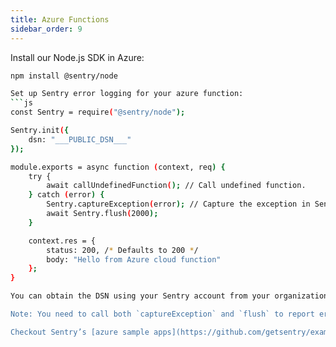 ```yaml
---
title: Azure Functions
sidebar_order: 9
---
```


Install our Node.js SDK in Azure:
```bash
npm install @sentry/node

Set up Sentry error logging for your azure function:
```js
const Sentry = require("@sentry/node");

Sentry.init({
    dsn: "___PUBLIC_DSN___"
});

module.exports = async function (context, req) {
    try {
        await callUndefinedFunction(); // Call undefined function.
    } catch (error) {
        Sentry.captureException(error); // Capture the exception in Sentry dashboard.
        await Sentry.flush(2000);
    }

    context.res = {
        status: 200, /* Defaults to 200 */
        body: "Hello from Azure cloud function"
    };
}

You can obtain the DSN using your Sentry account from your organization's *Settings -> Projects -> Client Keys (DSN)* in the Sentry web UI.

Note: You need to call both `captureException` and `flush` to report errors into Sentry.

Checkout Sentry’s [azure sample apps](https://github.com/getsentry/examples/tree/master/azure-functions/node) for detailed examples. For detailed configuration options, use [JavaScript docs](/platforms/javascript/).
